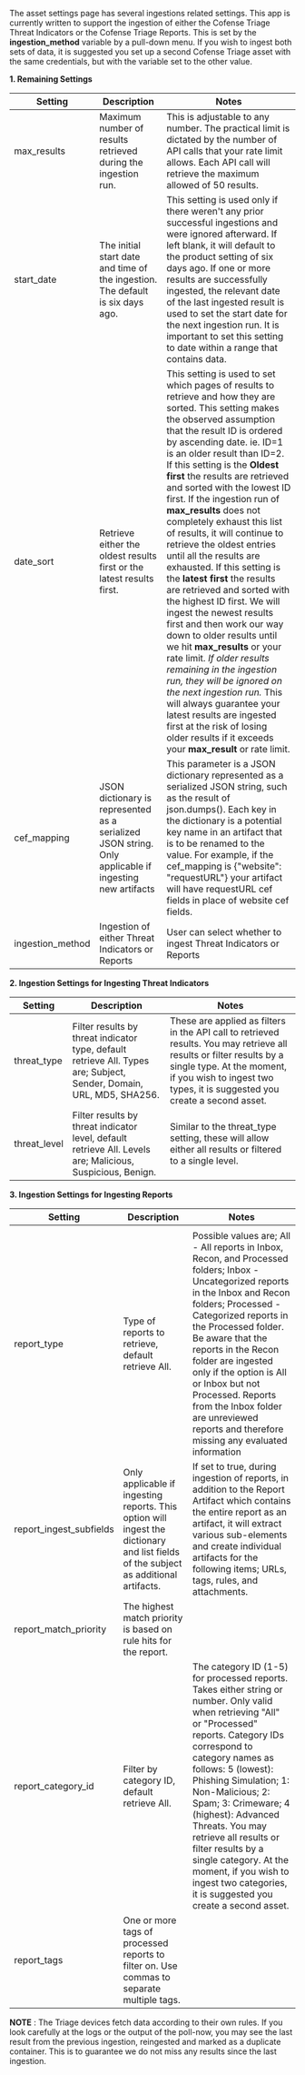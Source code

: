 [comment]: # " File: README.md"
[comment]: # "  Copyright (c) 2020-2021 Splunk Inc."
[comment]: # ""
[comment]: # "  Licensed under Apache 2.0 (https://www.apache.org/licenses/LICENSE-2.0.txt)"
[comment]: # ""
The asset settings page has several ingestions related settings. This app is currently written to
support the ingestion of either the Cofense Triage Threat Indicators or the Cofense Triage Reports.
This is set by the **ingestion_method** variable by a pull-down menu. If you wish to ingest both
sets of data, it is suggested you set up a second Cofense Triage asset with the same credentials,
but with the variable set to the other value.

**1. Remaining Settings**

<table>
<thead>
<tr class="header">
<th>Setting</th>
<th>Description</th>
<th>Notes</th>
</tr>
</thead>
<tbody>
<tr class="odd">
<td>max_results</td>
<td>Maximum number of results retrieved during the ingestion run.</td>
<td>This is adjustable to any number. The practical limit is dictated by the number of API calls that your rate limit allows. Each API call will retrieve the maximum allowed of 50 results.</td>
</tr>
<tr class="even">
<td>start_date</td>
<td>The initial start date and time of the ingestion. The default is six days ago.</td>
<td>This setting is used only if there weren't any prior successful ingestions and were ignored afterward. If left blank, it will default to the product setting of six days ago. If one or more results are successfully ingested, the relevant date of the last ingested result is used to set the start date for the next ingestion run. It is important to set this setting to date within a range that contains data.<br />
</td>
</tr>
<tr class="odd">
<td>date_sort</td>
<td>Retrieve either the oldest results first or the latest results first.</td>
<td>This setting is used to set which pages of results to retrieve and how they are sorted. This setting makes the observed assumption that the result ID is ordered by ascending date. ie. ID=1 is an older result than ID=2. If this setting is the <strong>Oldest first</strong> the results are retrieved and sorted with the lowest ID first. If the ingestion run of <strong>max_results</strong> does not completely exhaust this list of results, it will continue to retrieve the oldest entries until all the results are exhausted. If this setting is the <strong>latest first</strong> the results are retrieved and sorted with the highest ID first. We will ingest the newest results first and then work our way down to older results until we hit <strong>max_results</strong> or your rate limit. <em>If older results remaining in the ingestion run, they will be ignored on the next ingestion run.</em> This will always guarantee your latest results are ingested first at the risk of losing older results if it exceeds your <strong>max_result</strong> or rate limit.</td>
</tr>
<tr class="even">
<td>cef_mapping</td>
<td>JSON dictionary is represented as a serialized JSON string. Only applicable if ingesting new artifacts</td>
<td>This parameter is a JSON dictionary represented as a serialized JSON string, such as the result of json.dumps(). Each key in the dictionary is a potential key name in an artifact that is to be renamed to the value. For example, if the cef_mapping is {"website": "requestURL"} your artifact will have requestURL cef fields in place of website cef fields.</td>
</tr>
<tr class="odd">
<td>ingestion_method</td>
<td>Ingestion of either Threat Indicators or Reports</td>
<td>User can select whether to ingest Threat Indicators or Reports</td>
</tr>
</tbody>
</table>

  

**2. Ingestion Settings for Ingesting Threat Indicators**

| Setting      | Description                                                                                                          | Notes                                                                                                                                                                                                                          |
|--------------|----------------------------------------------------------------------------------------------------------------------|--------------------------------------------------------------------------------------------------------------------------------------------------------------------------------------------------------------------------------|
| threat_type  | Filter results by threat indicator type, default retrieve All. Types are; Subject, Sender, Domain, URL, MD5, SHA256. | These are applied as filters in the API call to retrieved results. You may retrieve all results or filter results by a single type. At the moment, if you wish to ingest two types, it is suggested you create a second asset. |
| threat_level | Filter results by threat indicator level, default retrieve All. Levels are; Malicious, Suspicious, Benign.           | Similar to the threat_type setting, these will allow either all results or filtered to a single level.                                                                                                                         |

  

**3. Ingestion Settings for Ingesting Reports**

| Setting                 | Description                                                                                                                          | Notes                                                                                                                                                                                                                                                                                                                                                                                                                                                                    |
|-------------------------|--------------------------------------------------------------------------------------------------------------------------------------|--------------------------------------------------------------------------------------------------------------------------------------------------------------------------------------------------------------------------------------------------------------------------------------------------------------------------------------------------------------------------------------------------------------------------------------------------------------------------|
|                         |                                                                                                                                      |                                                                                                                                                                                                                                                                                                                                                                                                                                                                          |
| report_type             | Type of reports to retrieve, default retrieve All.                                                                                   | Possible values are; All - All reports in Inbox, Recon, and Processed folders; Inbox - Uncategorized reports in the Inbox and Recon folders; Processed - Categorized reports in the Processed folder. Be aware that the reports in the Recon folder are ingested only if the option is All or Inbox but not Processed. Reports from the Inbox folder are unreviewed reports and therefore missing any evaluated information                                              |
| report_ingest_subfields | Only applicable if ingesting reports. This option will ingest the dictionary and list fields of the subject as additional artifacts. | If set to true, during ingestion of reports, in addition to the Report Artifact which contains the entire report as an artifact, it will extract various sub-elements and create individual artifacts for the following items; URLs, tags, rules, and attachments.                                                                                                                                                                                                       |
| report_match_priority   | The highest match priority is based on rule hits for the report.                                                                     |                                                                                                                                                                                                                                                                                                                                                                                                                                                                          |
| report_category_id      | Filter by category ID, default retrieve All.                                                                                         | The category ID (1-5) for processed reports. Takes either string or number. Only valid when retrieving "All" or "Processed" reports. Category IDs correspond to category names as follows: 5 (lowest): Phishing Simulation; 1: Non-Malicious; 2: Spam; 3: Crimeware; 4 (highest): Advanced Threats. You may retrieve all results or filter results by a single category. At the moment, if you wish to ingest two categories, it is suggested you create a second asset. |
| report_tags             | One or more tags of processed reports to filter on. Use commas to separate multiple tags.                                            |                                                                                                                                                                                                                                                                                                                                                                                                                                                                          |

**NOTE** : The Triage devices fetch data according to their own rules. If you look carefully at the
logs or the output of the poll-now, you may see the last result from the previous ingestion,
reingested and marked as a duplicate container. This is to guarantee we do not miss any results
since the last ingestion.
